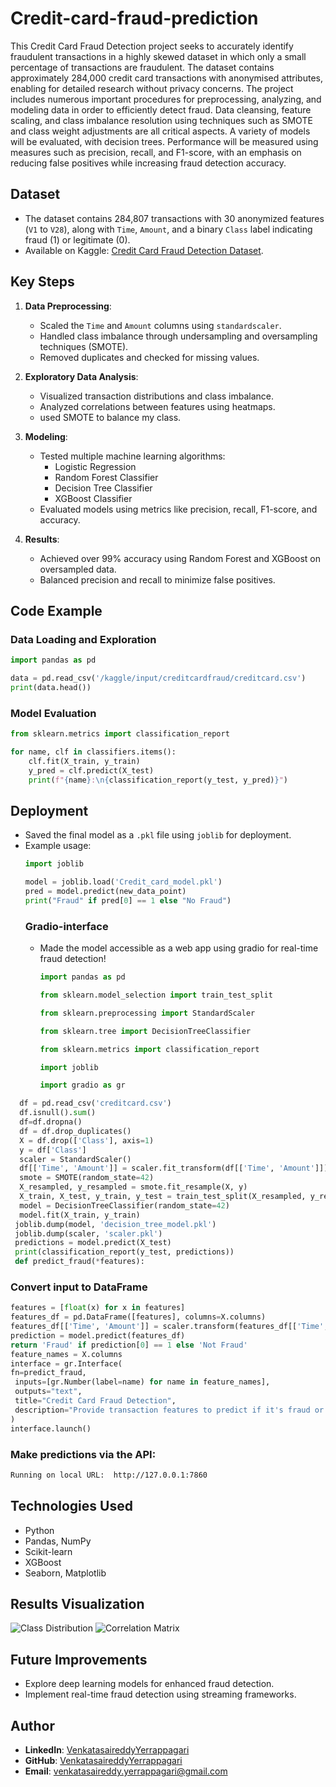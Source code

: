 # Credit-card-fraud-prediction
This Credit Card Fraud Detection project seeks to accurately identify fraudulent transactions in a highly skewed dataset in which only a small percentage of transactions are fraudulent. The dataset contains approximately 284,000 credit card transactions with anonymised attributes, enabling for detailed research without privacy concerns.
The project includes numerous important procedures for preprocessing, analyzing, and modeling data in order to efficiently detect fraud. Data cleansing, feature scaling, and class imbalance resolution using techniques such as SMOTE and class weight adjustments are all critical aspects. A variety of models will be evaluated, with decision trees. Performance will be measured using measures such as precision, recall, and F1-score, with an emphasis on reducing false positives while increasing fraud detection accuracy.

## Dataset
- The dataset contains 284,807 transactions with 30 anonymized features (`V1` to `V28`), along with `Time`, `Amount`, and a binary `Class` label indicating fraud (1) or legitimate (0).
- Available on Kaggle: [Credit Card Fraud Detection Dataset](https://www.kaggle.com/).

## Key Steps
1. **Data Preprocessing**:
   - Scaled the `Time` and `Amount` columns using `standardscaler`.
   - Handled class imbalance through undersampling and oversampling techniques (SMOTE).
   - Removed duplicates and checked for missing values.

2. **Exploratory Data Analysis**:
   - Visualized transaction distributions and class imbalance.
   - Analyzed correlations between features using heatmaps.
   - used SMOTE to balance my class.

3. **Modeling**:
   - Tested multiple machine learning algorithms:
     - Logistic Regression
     - Random Forest Classifier
     - Decision Tree Classifier
     - XGBoost Classifier
   - Evaluated models using metrics like precision, recall, F1-score, and accuracy.

4. **Results**:
   - Achieved over 99% accuracy using Random Forest and XGBoost on oversampled data.
   - Balanced precision and recall to minimize false positives.

## Code Example
### Data Loading and Exploration
```python
import pandas as pd

data = pd.read_csv('/kaggle/input/creditcardfraud/creditcard.csv')
print(data.head())
```

### Model Evaluation
```python
from sklearn.metrics import classification_report

for name, clf in classifiers.items():
    clf.fit(X_train, y_train)
    y_pred = clf.predict(X_test)
    print(f"{name}:\n{classification_report(y_test, y_pred)}")
```

## Deployment
- Saved the final model as a `.pkl` file using `joblib` for deployment.
- Example usage:
  ```python
  import joblib

  model = joblib.load('Credit_card_model.pkl')
  pred = model.predict(new_data_point)
  print("Fraud" if pred[0] == 1 else "No Fraud")
  ```
  ### Gradio-interface
  - Made the model accessible as a web app using gradio for real-time fraud detection!
    ```python
    import pandas as pd
    
    from sklearn.model_selection import train_test_split

    from sklearn.preprocessing import StandardScaler

    from sklearn.tree import DecisionTreeClassifier

    from sklearn.metrics import classification_report

    import joblib

    import gradio as gr
    ```
    
 ```python
   df = pd.read_csv('creditcard.csv')
   df.isnull().sum()
   df=df.dropna()
   df = df.drop_duplicates()
   X = df.drop(['Class'], axis=1)
   y = df['Class']
   scaler = StandardScaler()
   df[['Time', 'Amount']] = scaler.fit_transform(df[['Time', 'Amount']])
   smote = SMOTE(random_state=42)
   X_resampled, y_resampled = smote.fit_resample(X, y)
   X_train, X_test, y_train, y_test = train_test_split(X_resampled, y_resampled, test_size=0.2, random_state=42)
   model = DecisionTreeClassifier(random_state=42)
   model.fit(X_train, y_train)
  joblib.dump(model, 'decision_tree_model.pkl')
  joblib.dump(scaler, 'scaler.pkl')
  predictions = model.predict(X_test)
  print(classification_report(y_test, predictions))
  def predict_fraud(*features):
  ```
 ### Convert input to DataFrame
   ```python
 features = [float(x) for x in features]
 features_df = pd.DataFrame([features], columns=X.columns)
 features_df[['Time', 'Amount']] = scaler.transform(features_df[['Time', 'Amount']])
 prediction = model.predict(features_df)
 return 'Fraud' if prediction[0] == 1 else 'Not Fraud'
feature_names = X.columns
interface = gr.Interface(
  fn=predict_fraud,
    inputs=[gr.Number(label=name) for name in feature_names],
    outputs="text",
    title="Credit Card Fraud Detection",
    description="Provide transaction features to predict if it's fraud or not."
)
interface.launch()
```

### Make predictions via the API:
```bash
Running on local URL:  http://127.0.0.1:7860
```

## Technologies Used
- Python
- Pandas, NumPy
- Scikit-learn
- XGBoost
- Seaborn, Matplotlib

## Results Visualization
![Class Distribution](path/to/class-distribution-plot.png)
![Correlation Matrix](path/to/correlation-matrix.png)

## Future Improvements
- Explore deep learning models for enhanced fraud detection.
- Implement real-time fraud detection using streaming frameworks.

## Author
- **LinkedIn**: [VenkatasaireddyYerrappagari](linkedin.com/in/venkata-sai-reddy-yerrappagari-7304a32b7 )
- **GitHub**: [VenkatasaireddyYerrappagari](https://github.com/Venkatasaireddy984/workco.git)
- **Email**: venkatasaireddy.yerrappagari@gmail.com
